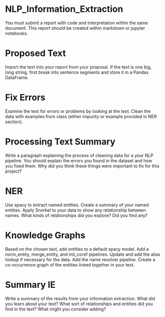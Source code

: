 # NLP_Information_Extraction

You must submit a report with code and interpretation within the same document. This report should be created within markdown or jupyter notebooks.

# Proposed Text

Import the text into your report from your proposal.
If the text is one big, long string, first break into sentence segments and store it in a Pandas DataFrame.

# Fix Errors

Examine the text for errors or problems by looking at the text.
Clean the data with examples from class (either impurity or example provided in NER section).

# Processing Text Summary

Write a paragraph explaining the process of cleaning data for a your NLP pipeline. You should explain the errors you found in the dataset and how you fixed them. Why did you think these things were important to fix for this project?

# NER

Use spacy to extract named entities.
Create a summary of your named entities.
Apply Snorkel to your data to show any relationship between names.
What kinds of relationships did you explore? Did you find any?

# Knowledge Graphs

Based on the chosen text, add entities to a default spacy model.
Add a norm_entity, merge_entity, and init_coref pipelines.
Update and add the alias lookup if necessary for the data.
Add the name resolver pipeline.
Create a co-occurrence graph of the entities linked together in your text.

# Summary IE

Write a summary of the results from your information extraction. What did you learn about your text? What sort of relationships and entities did you find in the text? What might you consider adding?
